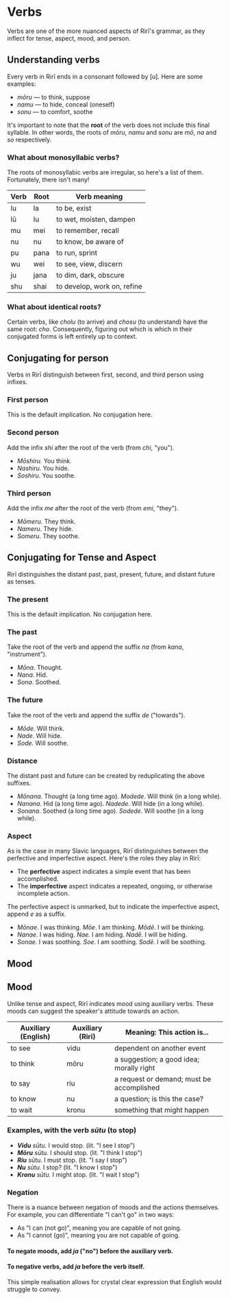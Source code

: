 
# Verbs

Verbs are one of the more nuanced aspects of Rirī's grammar, as they inflect for tense, aspect, mood, and person.

## Understanding verbs

Every verb in Rirī ends in a consonant followed by [u]. Here are some examples:

- *mōru* — to think, suppose
- *namu* — to hide, conceal (oneself)
- *sonu* — to comfort, soothe

It's important to note that the **root** of the verb does not include this final syllable. In other words, the roots of *mōru*, *namu* and *sonu* are *mō*, *na* and *so* respectively.

### What about monosyllabic verbs?

The roots of monosyllabic verbs are irregular, so here's a list of them. Fortunately, there isn't many!

| **Verb** | **Root** | **Verb meaning**                 |
|----------|----------|-----------------------------|
| lu       | la       | to be, exist                |
| lū       | lu       | to wet, moisten, dampen     |
| mu       | mei      | to remember, recall         |
| nu       | nu       | to know, be aware of        |
|  pu      | pana     | to run, sprint              |
| wu       | wei      | to see, view, discern       |
| ju       | jana     | to dim, dark, obscure       |
| shu      | shai     | to develop, work on, refine |

### What about identical roots?

Certain verbs, like *cholu* (to arrive) and *chosu* (to understand) have the same root: *cho*. Consequently, figuring out which is which in their conjugated forms is left entirely up to context. 

## Conjugating for person

Verbs in Rirī distinguish between first, second, and third person using infixes.

### First person
This is the default implication. No conjugation here.

### Second person

Add the infix *shi* after the root of the verb (from *chi*, "you").

- *Mōshiru.* You think.
- *Nashiru*. You hide.
- *Soshiru*. You soothe.

### Third person

Add the infix *me* after the root of the verb (from *emi*, "they").

- *Mōmeru*. They think.
- *Nameru*. They hide.
- *Someru*. They soothe.

## Conjugating for Tense and Aspect

Rirī distinguishes the distant past, past, present, future, and distant future as tenses.

### The present
This is the default implication. No conjugation here.

### The past

Take the root of the verb and append the suffix *na* (from *kana*, "instrument").

- *Mōna*. Thought.
- *Nana*. Hid.
- *Sona*. Soothed.

### The future

Take the root of  the verb and append the suffix *de* ("towards").

- *Mōde*. Will think.
- *Nade*. Will hide.
- *Sode.* Will soothe.

### Distance

The distant past and future can be created by reduplicating the above suffixes.

- *Mōnana*. Thought (a long time ago). *Modede*. Will think (in a long while).
- *Nanana*. Hid (a long time ago). *Nadede*. Will hide (in a long while).
- *Sonana*. Soothed (a long time ago). *Sodede*. Will soothe (in a long while).

### Aspect

As is the case in many Slavic languages, Rirī distinguishes between the perfective and imperfective aspect. Here's the roles they play in Rirī:

- The **perfective** aspect indicates a simple event that has been accomplished.
- The **imperfective** aspect indicates a repeated, ongoing, or otherwise incomplete action.

The perfective aspect is unmarked, but to indicate the imperfective aspect, append *e* as a suffix.

- *Mōnae*. I was thinking. *Mōe*. I am thinking. *Mōdē*. I will be thinking.
- *Nanae*. I was hiding. *Nae.* I am hiding. *Nadē*. I will be hiding.
- *Sonae*. I was soothing. *Soe*. I am soothing. *Sodē*. I will be soothing.

## Mood

## Mood

Unlike tense and aspect, Rirī indicates mood using auxiliary verbs. These moods can suggest the speaker's attitude towards an action. 

| **Auxiliary (English)** | **Auxiliary (Rirī)** | **Meaning: This action is...**            |
|-------------------------|----------------------|-------------------------------------------|
| to see                  | vidu                 | dependent on another event                |
| to think                | mōru                 | a suggestion; a good idea; morally right  |
| to say                  | riu                  | a request or demand; must be accomplished |
| to know                 | nu                   | a question; is this the case?             |
| to wait                 | kronu                | something that might happen               |

### Examples, with the verb *sūtu* (to stop)

- ***Vidu** sūtu.* I would stop. (lit. "I see I stop")
- ***Mōru** sūtu.* I should stop. (lit. "I think I stop")
- ***Riu** sūtu.* I must stop. (lit. "I say I stop")
- ***Nu** sūtu.* I stop? (lit. "I know I stop")
- ***Kronu** sūtu.* I might stop. (lit. "I wait I stop")

### Negation

There is a nuance between negation of moods and the actions themselves. For example, you can differentiate "I can't go" in two ways:

- As "I can (not go)", meaning you are capable of not going.
- As "I cannot (go)", meaning you are not capable of going.

#### To negate moods, add *ja* ("no") before the auxiliary verb.
#### To negative verbs, add *ja* before the verb itself.

This simple realisation allows for crystal clear expression that English would struggle to convey.
